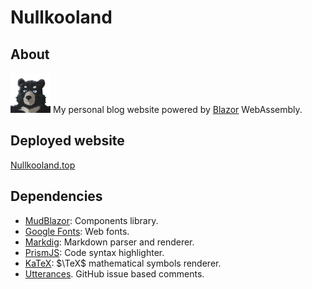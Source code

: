 # Nullkooland

## About

<img src="src/Nullkooland.Client/wwwroot/images/nullko.png" alt="Nullko" width=64 height=64> My personal blog website powered by [Blazor](https://dotnet.microsoft.com/apps/aspnet/web-apps/blazor) WebAssembly.

## Deployed website

[Nullkooland.top](https://nullkooland.top)

## Dependencies

- [MudBlazor](https://mudblazor.com): Components library.
- [Google Fonts](https://fonts.google.com): Web fonts.
- [Markdig](https://github.com/xoofx/markdig): Markdown parser and renderer.
- [PrismJS](https://prismjs.com): Code syntax highlighter.
- [KaTeX](https://katex.org): $\TeX$ mathematical symbols renderer.
- [Utterances](https://utteranc.es). GitHub issue based comments.
